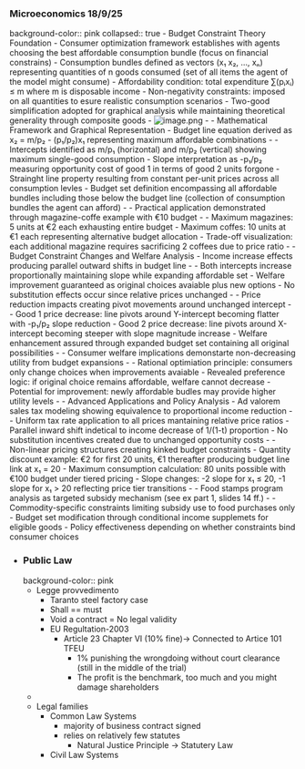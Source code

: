 ### Microeconomics 18/9/25
background-color:: pink
collapsed:: true
	- Budget Constraint Theory Foundation
		- Consumer optimization framework establishes with agents choosing the best affordable consumption bundle (focus on financial constrains)
		- Consumption bundles defined as vectors (x₁ x₂, ..., xₙ) representing quantities of n goods consumed (set of all items the agent of the model might consume)
		- Affordability condition: total expenditure ∑(pᵢxᵢ) ≤ m where m is disposable income
		- Non-negativity constraints: imposed on all quantities to esure realistic consumption scenarios
		- Two-good simplification adopted for graphical analysis while maintaining theoretical generality through composite goods
		- ![image.png](../assets/image_1758178712876_0.png)
		-
	- Mathematical Framework and Graphical Representation
		- Budget line equation derived as  x₂ = m/p₂ - (p₁/p₂)x₁ representing maximum affordable combinations
			-
			- Intercepts identified as m/p₁ (horizontal) and m/p₂ (vertical) showing maximum single-good consumption
			- Slope interpretation as -p₁/p₂ measuring opportunity cost of good 1 in terms of good 2 units forgone
			- Strainght line property resulting from constant per-unit prices across all consumption levles
			- Budget set definition encompassing all affordable bundles including those below the budget line (collection of consumption bundles the agent can afford)
			-
		- Practical application demonstrated through magazine-coffe example with €10 budget
			-
			- Maximum magazines: 5 units at €2 each exhausting entire budget
			- Maximum coffes: 10 units at €1 each representing alternative budget allocation
			- Trade-off visualization: each additional magazine requires sacrificing 2 coffees due to price ratio
			-
		- Budget Constraint Changes and Welfare Analysis
			- Income increase effects producing parallel outward shifts in budget line
				-
				- Both intercepts increase proportionally maintaining slope while expanding affordable set
				- Welfare improvement guaranteed as original choices avaiable plus new options
				- No substitution effects occur since relative prices unchanged
				-
			- Price reduction impacts creating pivot movements around unchanged intercept
				-
				- Good 1 price decrease: line pivots around Y-intercept becoming flatter with -p₁/p₂ slope reduction
				- Good 2 price decrease: line pivots around X-intercept becoming steeper with slope magnitude increase
				- Welfare enhancement assured through expanded budget set containing all original possibilities
				-
			- Consumer welfare implications demonstarte non-decreasing utility from budget expansions
				-
				- Rational optimiation principle: consumers only change choices when improvements avaiable
				- Revealed preference logic: if original choice remains affordable, welfare cannot decrease
				- Potential for improvement: newly affordable budles may provide higher utility levels
				-
		- Advanced Applications and Policy Analysis
			- Ad valorem sales tax modeling showing equivalence to proportional income reduction
				-
				- Uniform tax rate application to all prices mantaining relative price ratios
				- Parallel inward shift indetical to income decrease of 1/(1-t) proportion
				- No substitution incentives created due to unchanged opportunity costs
				-
			- Non-linear pricing structures creating kinked budget constraints
				- Quantity discount example: €2 for first 20 units, €1 thereafter producing budget line link at x₁ = 20
				- Maximum consumption calculation: 80 units possible with €100 budget under tiered pricing
				- Slope changes: -2 slope for x₁ ≤ 20, -1 slope for x₁ > 20 reflecting price tier transitions
				-
			- Food stamps program analysis as targeted subsidy mechanism (see ex part 1, slides 14 ff.)
				-
				- Commodity-specific constraints limiting subsidy use to food purchases only
				- Budget set modification through conditional income supplemets for eligible goods
				- Policy effectiveness depending on whether constraints bind consumer choices
- ### Public Law
  background-color:: pink
	- Legge provvedimento
		- Taranto steel factory case
		- Shall == must
		- Void a contract = No legal validity
		- EU Regultation-2003
			- Article 23 Chapter VI (10% fine)-> Connected to Artice 101 TFEU
				- 1% punishing the wrongdoing without court clearance (still in the middle of the trial)
				- The profit is the benchmark, too much and you might damage shareholders
	-
	- Legal families
		- Common Law Systems
			- majority of business contract signed
			- relies on relatively few statutes
				- Natural Justice Principle -> Statutery Law
		- Civil Law Systems